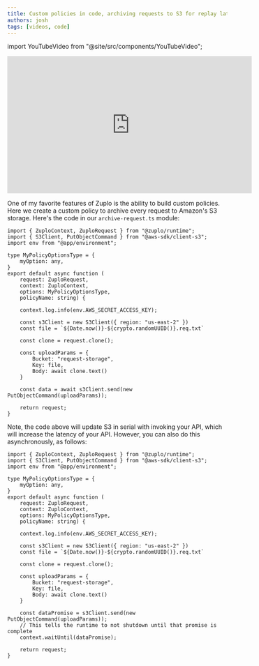 ```yaml
---
title: Custom policies in code, archiving requests to S3 for replay later
authors: josh
tags: [videos, code]
---
```


import YouTubeVideo from "@site/src/components/YouTubeVideo";

<iframe width="560" height="315" src="https://www.youtube-nocookie.com/embed/YqcLu0cXNfE" title="YouTube video player" frameborder="0" allow="accelerometer; autoplay; clipboard-write; encrypted-media; gyroscope; picture-in-picture" allowfullscreen></iframe>

<!-- <YouTubeVideo url="https://www.youtube-nocookie.com/embed/Bq-b6z5FyH0" /> -->

One of my favorite features of Zuplo is the ability to build custom policies. Here we create a custom policy to archive every request to Amazon's S3 storage. Here's the code in our `archive-request.ts` module:

```
import { ZuploContext, ZuploRequest } from "@zuplo/runtime";
import { S3Client, PutObjectCommand } from "@aws-sdk/client-s3";
import env from "@app/environment";

type MyPolicyOptionsType = {
	myOption: any,
}
export default async function (
	request: ZuploRequest,
	context: ZuploContext,
	options: MyPolicyOptionsType,
	policyName: string) {

	context.log.info(env.AWS_SECRET_ACCESS_KEY);

	const s3Client = new S3Client({ region: "us-east-2" })
	const file = `${Date.now()}-${crypto.randomUUID()}.req.txt`

	const clone = request.clone();

	const uploadParams = {
		Bucket: "request-storage",
		Key: file,
		Body: await clone.text()
	}

	const data = await s3Client.send(new PutObjectCommand(uploadParams));

	return request;
}

```

Note, the code above will update S3 in serial with invoking your API, which will increase the latency of your API. However, you can also do this asynchronously, as follows:

```
import { ZuploContext, ZuploRequest } from "@zuplo/runtime";
import { S3Client, PutObjectCommand } from "@aws-sdk/client-s3";
import env from "@app/environment";

type MyPolicyOptionsType = {
	myOption: any,
}
export default async function (
	request: ZuploRequest,
	context: ZuploContext,
	options: MyPolicyOptionsType,
	policyName: string) {

	context.log.info(env.AWS_SECRET_ACCESS_KEY);

	const s3Client = new S3Client({ region: "us-east-2" })
	const file = `${Date.now()}-${crypto.randomUUID()}.req.txt`

	const clone = request.clone();

	const uploadParams = {
		Bucket: "request-storage",
		Key: file,
		Body: await clone.text()
	}

	const dataPromise = s3Client.send(new PutObjectCommand(uploadParams));
    // This tells the runtime to not shutdown until that promise is complete
	context.waitUntil(dataPromise);

	return request;
}
```
